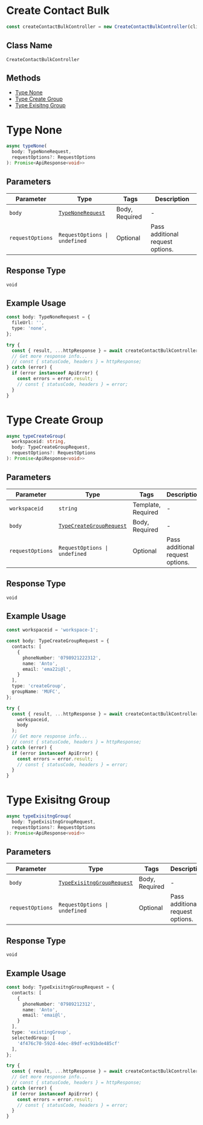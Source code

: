 # Create Contact Bulk

```ts
const createContactBulkController = new CreateContactBulkController(client);
```

## Class Name

`CreateContactBulkController`

## Methods

* [Type None](../../doc/controllers/create-contact-bulk.md#type-none)
* [Type Create Group](../../doc/controllers/create-contact-bulk.md#type-create-group)
* [Type Exisitng Group](../../doc/controllers/create-contact-bulk.md#type-exisitng-group)


# Type None

```ts
async typeNone(
  body: TypeNoneRequest,
  requestOptions?: RequestOptions
): Promise<ApiResponse<void>>
```

## Parameters

| Parameter | Type | Tags | Description |
|  --- | --- | --- | --- |
| `body` | [`TypeNoneRequest`](../../doc/models/type-none-request.md) | Body, Required | - |
| `requestOptions` | `RequestOptions \| undefined` | Optional | Pass additional request options. |

## Response Type

`void`

## Example Usage

```ts
const body: TypeNoneRequest = {
  fileUrl: '',
  type: 'none',
};

try {
  const { result, ...httpResponse } = await createContactBulkController.typeNone(body);
  // Get more response info...
  // const { statusCode, headers } = httpResponse;
} catch (error) {
  if (error instanceof ApiError) {
    const errors = error.result;
    // const { statusCode, headers } = error;
  }
}
```


# Type Create Group

```ts
async typeCreateGroup(
  workspaceid: string,
  body: TypeCreateGroupRequest,
  requestOptions?: RequestOptions
): Promise<ApiResponse<void>>
```

## Parameters

| Parameter | Type | Tags | Description |
|  --- | --- | --- | --- |
| `workspaceid` | `string` | Template, Required | - |
| `body` | [`TypeCreateGroupRequest`](../../doc/models/type-create-group-request.md) | Body, Required | - |
| `requestOptions` | `RequestOptions \| undefined` | Optional | Pass additional request options. |

## Response Type

`void`

## Example Usage

```ts
const workspaceid = 'workspace-1';

const body: TypeCreateGroupRequest = {
  contacts: [
    {
      phoneNumber: '0798921222312',
      name: 'Anto',
      email: 'ema22i@l',
    }
  ],
  type: 'createGroup',
  groupName: 'MUFC',
};

try {
  const { result, ...httpResponse } = await createContactBulkController.typeCreateGroup(
    workspaceid,
    body
  );
  // Get more response info...
  // const { statusCode, headers } = httpResponse;
} catch (error) {
  if (error instanceof ApiError) {
    const errors = error.result;
    // const { statusCode, headers } = error;
  }
}
```


# Type Exisitng Group

```ts
async typeExisitngGroup(
  body: TypeExisitngGroupRequest,
  requestOptions?: RequestOptions
): Promise<ApiResponse<void>>
```

## Parameters

| Parameter | Type | Tags | Description |
|  --- | --- | --- | --- |
| `body` | [`TypeExisitngGroupRequest`](../../doc/models/type-exisitng-group-request.md) | Body, Required | - |
| `requestOptions` | `RequestOptions \| undefined` | Optional | Pass additional request options. |

## Response Type

`void`

## Example Usage

```ts
const body: TypeExisitngGroupRequest = {
  contacts: [
    {
      phoneNumber: '07989212312',
      name: 'Anto',
      email: 'emai@l',
    }
  ],
  type: 'existingGroup',
  selectedGroup: [
    '4f476c70-592d-4dec-89df-ec91bde485cf'
  ],
};

try {
  const { result, ...httpResponse } = await createContactBulkController.typeExisitngGroup(body);
  // Get more response info...
  // const { statusCode, headers } = httpResponse;
} catch (error) {
  if (error instanceof ApiError) {
    const errors = error.result;
    // const { statusCode, headers } = error;
  }
}
```


